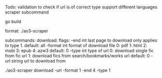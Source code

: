 Todo: validation to check if url is of correct type
support different languages
scraper subcommand

go build

format:
./ao3-scraper <subcommand> <flags>

subcommands:
download:
flags:
  -end int
        last page to download
        only applies to type 1.
        default: all
  -format int
        format of download file
        0: pdf
        1: html
        2: mobi
        3: epub
        4: azw3
        default: 0
  -type int
        type of url
        0: download single fic from fic url
        1: download fics from search/bookmarks/works url
        default: 0
  -url string
        url to download from

./ao3-scraper download -url <url> -format 1 -end 4 -type 1